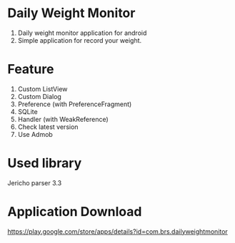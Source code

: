 # Daily Weight Monitor
1. Daily weight monitor application for android
2. Simple application for record your weight.

# Feature
1. Custom ListView
2. Custom Dialog
3. Preference (with PreferenceFragment)
4. SQLite
5. Handler (with WeakReference)
5. Check latest version
6. Use Admob

# Used library
Jericho parser 3.3

# Application Download 
https://play.google.com/store/apps/details?id=com.brs.dailyweightmonitor

